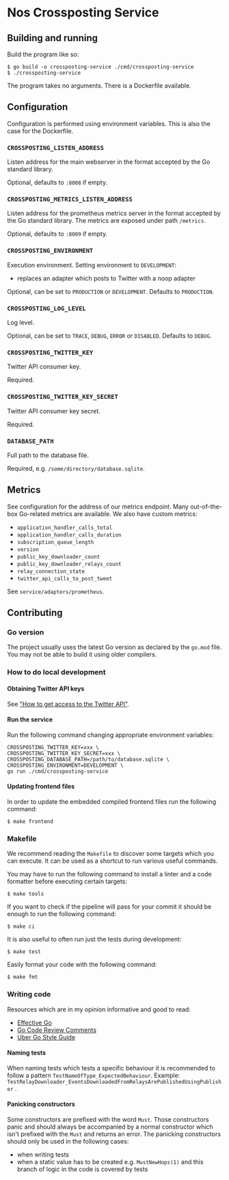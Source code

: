 # Nos Crossposting Service

## Building and running

Build the program like so:

    $ go build -o crossposting-service ./cmd/crossposting-service
    $ ./crossposting-service

The program takes no arguments. There is a Dockerfile available.

## Configuration

Configuration is performed using environment variables. This is also the case
for the Dockerfile.

### `CROSSPOSTING_LISTEN_ADDRESS`

Listen address for the main webserver in the format accepted by the Go standard
library.

Optional, defaults to `:8008` if empty.

### `CROSSPOSTING_METRICS_LISTEN_ADDRESS`

Listen address for the prometheus metrics server in the format accepted by the
Go standard library. The metrics are exposed under path `/metrics`.

Optional, defaults to `:8009` if empty.

### `CROSSPOSTING_ENVIRONMENT`

Execution environment. Setting environment to `DEVELOPMENT`:
- replaces an adapter which posts to Twitter with a noop adapter

Optional, can be set to `PRODUCTION` or `DEVELOPMENT`. Defaults to `PRODUCTION`.

### `CROSSPOSTING_LOG_LEVEL`

Log level.

Optional, can be set to `TRACE`, `DEBUG`, `ERROR` or `DISABLED`. Defaults to
`DEBUG`.

### `CROSSPOSTING_TWITTER_KEY`

Twitter API consumer key.

Required.

### `CROSSPOSTING_TWITTER_KEY_SECRET`

Twitter API consumer key secret.

Required.

### `DATABASE_PATH`

Full path to the database file.

Required, e.g. `/some/directory/database.sqlite`.

## Metrics

See configuration for the address of our metrics endpoint. Many out-of-the-box
Go-related metrics are available. We also have custom metrics:

- `application_handler_calls_total`
- `application_handler_calls_duration`
- `subscription_queue_length`
- `version`
- `public_key_downloader_count`
- `public_key_downloader_relays_count`
- `relay_connection_state`
- `twitter_api_calls_to_post_tweet`

See `service/adapters/prometheus`.

## Contributing

### Go version

The project usually uses the latest Go version as declared by the `go.mod` file.
You may not be able to build it using older compilers.

### How to do local development

#### Obtaining Twitter API keys

See ["How to get access to the Twitter API"][get-twitter-api-keys].

#### Run the service

Run the following command changing appropriate environment variables:

```
CROSSPOSTING_TWITTER_KEY=xxx \
CROSSPOSTING_TWITTER_KEY_SECRET=xxx \
CROSSPOSTING_DATABASE_PATH=/path/to/database.sqlite \
CROSSPOSTING_ENVIRONMENT=DEVELOPMENT \
go run ./cmd/crossposting-service
```

#### Updating frontend files

In order to update the embedded compiled frontend files run the following
command:

    $ make frontend

### Makefile

We recommend reading the `Makefile` to discover some targets which you can
execute. It can be used as a shortcut to run various useful commands.

You may have to run the following command to install a linter and a code
formatter before executing certain targets:

    $ make tools

If you want to check if the pipeline will pass for your commit it should be
enough to run the following command:

    $ make ci

It is also useful to often run just the tests during development:

    $ make test

Easily format your code with the following command:

    $ make fmt

### Writing code

Resources which are in my opinion informative and good to read:

- [Effective Go][effective-go]
- [Go Code Review Comments][code-review-comments]
- [Uber Go Style Guide][uber-style-guide]

#### Naming tests

When naming tests which tests a specific behaviour it is recommended to follow a
pattern `TestNameOfType_ExpectedBehaviour`. Example:
`TestRelayDownloader_EventsDownloadedFromRelaysArePublishedUsingPublisher`
.

#### Panicking constructors

Some constructors are prefixed with the word `Must`. Those constructors panic
and should always be accompanied by a normal constructor which isn't prefixed
with the `Must` and returns an error. The panicking constructors should only be
used in the following cases:
- when writing tests
- when a static value has to be created e.g. `MustNewHops(1)` and this branch of
  logic in the code is covered by tests

[get-twitter-api-keys]: https://developer.twitter.com/en/docs/twitter-api/getting-started/getting-access-to-the-twitter-api

[effective-go]: http://golang.org/doc/effective_go.html
[code-review-comments]: https://github.com/golang/go/wiki/CodeReviewComments
[uber-style-guide]: https://github.com/uber-go/guide/blob/master/style.md

